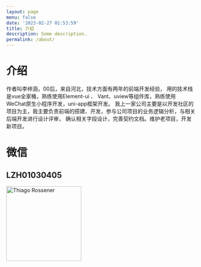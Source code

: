 ```yaml
---
layout: page
menu: false
date: '2023-02-27 01:53:59'
title: 介绍
description: Some description.
permalink: /about/
---
```



# 介绍

作者叫李梓涵，00后，来自河北，技术方面有两年的前端开发经验，
用的技术栈是vue全家桶，熟练使用Element-ui 、 Vant、uview等组件库，熟练使用WeChat原生小程序开发，uni-app框架开发。
我上一家公司主要是以开发社区的项目为主，我主要负责前端的搭建、开发，参与公司项目的业务逻辑分析，与相关后端开发进行设计评审，
确认相关字段设计，完善契约文档。维护老项目，开发新项目。

# 微信
## LZH01030405
<img src="https://my-bucket-1305649174.cos.ap-chengdu.myqcloud.com/image/db1dc189992bc83decc8926d0f59d8d.png" alt="Thiago Rossener" width="200">
